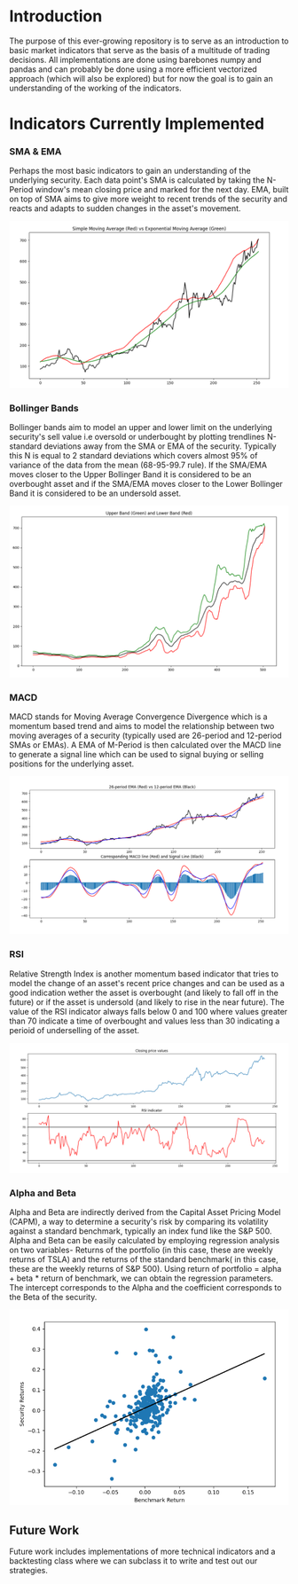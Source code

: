 # Introduction

The purpose of this ever-growing repository is to serve as an introduction to basic market indicators that serve as the basis of a multitude of trading decisions. All implementations are done using barebones numpy and pandas and can probably be done using a more efficient vectorized approach (which will also be explored) but for now the goal is to gain an understanding of the working of the indicators.


# Indicators Currently Implemented


### SMA & EMA 

Perhaps the most basic indicators to gain an understanding of the underlying security. Each data point's SMA is calculated by taking the N-Period window's mean closing price and marked for the next day. EMA, built on top of SMA aims to give more weight to recent trends of the security and reacts and adapts to sudden changes in the asset's movement.


![Comparison of SMA and EMA for TSLA](https://github.com/ChetanTayal138/Trading-Toolkit/blob/main/images/sma_ema.png)


### Bollinger Bands

Bollinger bands aim to model an upper and lower limit on the underlying security's sell value i.e oversold or underbought by plotting trendlines N-standard deviations away from the SMA or EMA of the security. Typically this N is equal to 2 standard deviations which covers almost 95% of variance of the data from the mean (68-95-99.7 rule). If the SMA/EMA moves closer to the Upper Bollinger Band it is considered to be an overbought asset and if the SMA/EMA moves closer to the Lower Bollinger Band it is considered to be an undersold asset. 


![Bollinger bands for TSLA](https://github.com/ChetanTayal138/Trading-Toolkit/blob/main/images/bollinger.png)



### MACD 

MACD stands for Moving Average Convergence Divergence which is a momentum based trend and aims to model the relationship between two moving averages of a security (typically used are 26-period and 12-period SMAs or EMAs). A EMA of M-Period is then calculated over the MACD line to generate a signal line which can be used to signal buying or selling positions for the underlying asset.


![MACD Line for TSLA](https://github.com/ChetanTayal138/Trading-Toolkit/blob/main/images/macd.png)


### RSI 

Relative Strength Index is another momentum based indicator that tries to model the change of an asset's recent price changes and can be used as a good indication wether the asset is overbought (and likely to fall off in the future) or if the asset is undersold (and likely to rise in the near future). The value of the RSI indicator always falls below 0 and 100 where values greater than 70 indicate a time of overbought and values less than 30 indicating a perioid of underselling of the asset.




![RSI for TSLA](https://github.com/ChetanTayal138/Trading-Toolkit/blob/main/images/rsi.png)


### Alpha and Beta

Alpha and Beta are indirectly derived from the Capital Asset Pricing Model (CAPM), a way to determine a security's risk by comparing its volatility against a standard benchmark, typically an index fund like the S&P 500. Alpha and Beta can be easily calculated by employing regression analysis on two variables- Returns of the portfolio (in this case, these are weekly returns of TSLA) and the returns of the standard benchmark( in this case, these are the weekly returns of S&P 500). Using return of portfolio = alpha + beta * return of benchmark, we can obtain the regression parameters. The intercept corresponds to the Alpha and the coefficient corresponds to the Beta of the security.

![AlphaBeta for TSLA](https://github.com/ChetanTayal138/Trading-Toolkit/blob/main/images/alphabeta.png)


## Future Work

Future work includes implementations of more technical indicators and a backtesting class where we can subclass it to write and test out our strategies.
